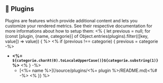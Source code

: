## 🧩 Plugins

Plugins are features which provide additional content and lets you customize your rendered metrics.
See their respective documentation for more informations about how to setup them:
<% { let previous = null; for (const [plugin, {name, categorie}] of Object.entries(plugins).filter(([key, value]) => value)) { %>
<% if (previous !== categorie) { previous = categorie -%>
* **<%= `${categorie.charAt(0).toLocaleUpperCase()}${categorie.substring(1)}` %>**
<% } -%>
  * [<%= name %>](/source/plugins/<%= plugin %>/README.md)<%# -%>
<% }} %>
